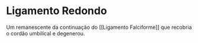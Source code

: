 # Ligamento Redondo
Um remanescente da continuação do [[Ligamento Falciforme]] que recobria o cordão umbilical e degenerou.